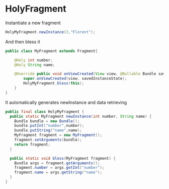 # HolyFragment

Instantiate a new fragment
```java
HolyMyFragment.newInstance(3,"Florent");
```

And then bless it
```java
public class MyFragment extends Fragment{

    @Holy int number;
    @Holy String name;

    @Override public void onViewCreated(View view, @Nullable Bundle savedInstanceState) {
        super.onViewCreated(view, savedInstanceState);
        HolyMyFragment.bless(this);
    }
}
```

It automatically generates newInstance and data retrieving

```java
public final class HolyMyFragment {
  public static MyFragment newInstance(int number, String name) {
    Bundle bundle = new Bundle();
    bundle.putInt("number",number);
    bundle.putString("name",name);
    MyFragment fragment = new MyFragment();
    fragment.setArguments(bundle);
    return fragment;
  }

  public static void bless(MyFragment fragment) {
    Bundle args = fragment.getArguments();
    fragment.number = args.getInt("number");
    fragment.name = args.getString("name");
  }
}
```